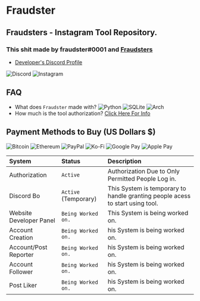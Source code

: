 # Fraudster

## Fraudsters - Instagram Tool Repository.

### This shit made by fraudster#0001 and [Fraudsters](https://discord.gg/fraudsters)

* [Developer's Discord Profile](https://lookup.guru/920364039568236565)

![Discord](https://img.shields.io/badge/%3Cfraudster%3E-%237289DA.svg?style=for-the-badge&logo=discord&logoColor=white) ![Instagram](https://img.shields.io/badge/<@whosshatee>-%23E4405F.svg?style=for-the-badge&logo=Instagram&logoColor=white) 

## FAQ

* What does `Fraudster` made with? ![Python](https://img.shields.io/badge/python-3670A0?style=for-the-badge&logo=python&logoColor=ffdd54) ![SQLite](https://img.shields.io/badge/sqlite-%2307405e.svg?style=for-the-badge&logo=sqlite&logoColor=white) ![Arch](https://img.shields.io/badge/Arch%20Linux-1793D1?logo=arch-linux&logoColor=fff&style=for-the-badge)
* How much is the tool authorization? [Click Here For Info]("https://github.com/fraudsterontop/fraudster/blob/master/README.md#payment-methods-to-buy-us-dollars-")

## Payment Methods to Buy (US Dollars $)

![Bitcoin](https://img.shields.io/badge/310-000?style=for-the-badge&logo=bitcoin&logoColor=white) 
![Ethereum](https://img.shields.io/badge/310-3C3C3D?style=for-the-badge&logo=Ethereum&logoColor=white) 
![PayPal](https://img.shields.io/badge/310-00457C?style=for-the-badge&logo=paypal&logoColor=white) 
![Ko-Fi](https://img.shields.io/badge/310-F16061?style=for-the-badge&logo=ko-fi&logoColor=white) 
![Google Pay](https://img.shields.io/badge/310-%233780F1.svg?style=for-the-badge&logo=Google-Pay&logoColor=white) 
![Apple Pay](https://img.shields.io/badge/310-000000.svg?style=for-the-badge&logo=Apple-Pay&logoColor=white)

| System  | Status   | Description                       |
| :-------- | :------- | :-------------------------------- |
| Authorization| `Active` | Authorization Due to Only Permitted People Log in. |
| Discord Bo| `Active` (Temporary) | This System is temporary to handle granting people acess to start using tool. |
| Website Developer Panel| `Being Worked on.` | This System is being worked on. |
| Account Creation| `Being Worked on.` | his System is being worked on. |
| Account/Post Reporter| `Being Worked on.` | his System is being worked on. |
| Account Follower| `Being Worked on.` | his System is being worked on. |
| Post Liker| `Being Worked on.` | his System is being worked on. |
